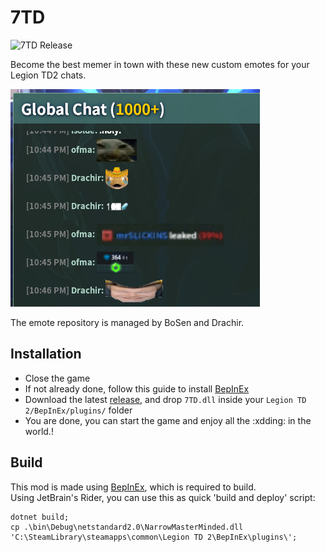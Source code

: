 # 7TD
![7TD Release](https://github.com/BoSen29/7TD/actions/workflows/build_release_tag.yml/badge.svg)

Become the best memer in town with these new custom emotes for your Legion TD2 chats. 

![Emotes at work](https://github.com/BoSen29/7TD/blob/main/emote.png?raw=true)

The emote repository is managed by BoSen and Drachir.

## Installation
- Close the game
- If not already done, follow this guide to install [BepInEx](https://github.com/LegionTD2-Modding/.github/wiki/Installation-of-BepInEx)
- Download the latest [release](https://github.com/BoSen29/7TD/releases/latest), and drop `7TD.dll` inside your `Legion TD 2/BepInEx/plugins/` folder
- You are done, you can start the game and enjoy all the :xdding: in the world.!

## Build
This mod is made using [BepInEx](https://github.com/BepInEx/BepInEx), which is required to build.\
Using JetBrain's Rider, you can use this as quick 'build and deploy' script:

```
dotnet build;
cp .\bin\Debug\netstandard2.0\NarrowMasterMinded.dll 'C:\SteamLibrary\steamapps\common\Legion TD 2\BepInEx\plugins\';
```
